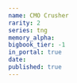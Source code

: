 ```yaml
---
name: CMO Crusher
rarity: 2
series: tng
memory_alpha:
bigbook_tier: -1
in_portal: true
date:
published: true
---
```



